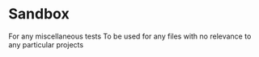 # Sandbox
For any miscellaneous tests
To be used for any files with no relevance to any particular projects
